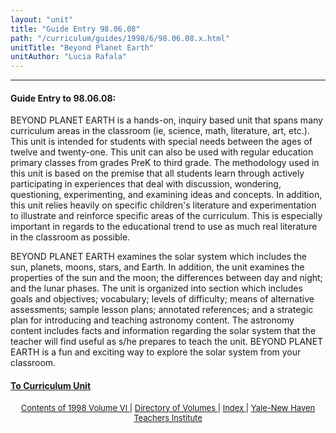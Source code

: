 ```yaml
---
layout: "unit"
title: "Guide Entry 98.06.08"
path: "/curriculum/guides/1998/6/98.06.08.x.html"
unitTitle: "Beyond Planet Earth"
unitAuthor: "Lucia Rafala"
---
```

<body>
 <p>
 </p>
 <hr/>
 <h4>
  Guide Entry to 98.06.08:
 </h4>
 BEYOND PLANET EARTH is a hands-on, inquiry based unit that spans many curriculum areas in the classroom (ie, science, math, literature, art, etc.).  This unit is intended for students with special needs between the ages of twelve and twenty-one.  This unit can also be used with regular education primary classes from grades PreK to third grade.  The methodology used in this unit is based on the premise that all students learn through actively participating in experiences that deal with discussion, wondering, questioning, experimenting, and examining ideas and concepts.  In addition, this unit relies heavily on specific children's literature and experimentation to illustrate and reinforce specific areas of the curriculum.  This is especially important in regards to the educational trend to use as much real literature in the classroom as possible.
 <p>
  BEYOND PLANET EARTH examines the solar system which includes the sun, planets, moons, stars, and Earth.  In addition, the unit examines the properties of the sun and the moon; the differences between day and night; and the lunar phases.  The unit is organized into section which includes goals and objectives; vocabulary; levels of difficulty; means of alternative assessments; sample lesson plans; annotated references; and a strategic plan for introducing and teaching astronomy content.  The astronomy content includes facts and information regarding the solar system that the teacher will find useful as s/he prepares to teach the unit.  BEYOND PLANET EARTH is a fun and exciting way to explore the solar system from your classroom.
 </p>
 <p>
 </p>
 <p>
 </p>
 <p>
 </p>
 <h4>
  <a href="../../../units/1998/6/98.06.08.x.html">
   To Curriculum Unit
  </a>
 </h4>
 <center>
  <font size="-1">
   <a href="../../../units/1998/6/">
    Contents of 1998 Volume VI
   </a>
   |
   <a href="../../../units/">
    Directory of Volumes
   </a>
   |
   <a href="../../../indexes/">
    Index
   </a>
   |
   <a href="../../../../">
    Yale-New Haven Teachers Institute
   </a>
  </font>
 </center>
</body>